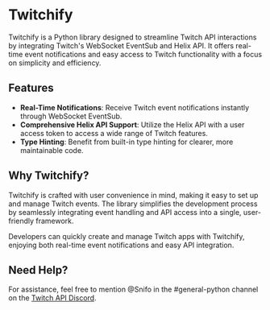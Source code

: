 # Twitchify

Twitchify is a Python library designed to streamline Twitch API interactions by integrating Twitch's WebSocket EventSub and Helix API. It offers real-time event notifications and easy access to Twitch functionality with a focus on simplicity and efficiency.

## Features

- **Real-Time Notifications**: Receive Twitch event notifications instantly through WebSocket EventSub.
- **Comprehensive Helix API Support**: Utilize the Helix API with a user access token to access a wide range of Twitch features.
- **Type Hinting**: Benefit from built-in type hinting for clearer, more maintainable code.

## Why Twitchify?

Twitchify is crafted with user convenience in mind, making it easy to set up and manage Twitch events. The library simplifies the development process by seamlessly integrating event handling and API access into a single, user-friendly framework.

Developers can quickly create and manage Twitch apps with Twitchify, enjoying both real-time event notifications and easy API integration.

## Need Help?

For assistance, feel free to mention @Snifo in the #general-python channel on the [Twitch API Discord](https://discord.gg/8NXaEyV).